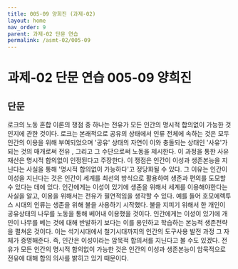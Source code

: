 ```yaml
---
title: 005-09 양희진 (과제-02)
layout: home
nav_order: 9
parent: 과제-02 단문 연습
permalink: /asmt-02/005-09
---
```


# 과제-02 단문 연습 005-09 양희진 

## 단문

로크의 노동 혼합 이론의 쟁점 중 하나는 전유가 모든 인간의 명시적 합의없이 가능한 것인지에 관한 것이다. 로크는 본래적으로 공유의 상태에서 인류 전체에 속하는 것은 모두 인간의 이용을 위해 부여되었으며 '공유' 상태의 자연이 이와 충돌되는 상태인 '사유'가 되는 것의 매개로써 전유 , 그리고 그 수단으로써 노동을 제시한다. 이 과정을 통한 사유재산은 명시적 합의없이 인정된다고 주장한다. 이 쟁점은 인간이 이성과 생존본능을 지닌다는 사실을 통해 '명시적 합의없이 가능하다'고 정당화될 수 있다. 그 이유는 인간이 이성을 지닌다는 것은 인간이 세계를 최선의 방식으로 활용하여 생존과 편의를 도모할 수 있다는 데에 있다. 인간에게는 이성이 있기에 생존을 위해서 세계를 이용해야한다는 사실을 알고, 이용을 위해서는 전유가 필연적임을 생각할 수 있다. 예를 들어 호모에렉투스 시대의 인류는 생존을 위해 불을 사용하기 시작했다. 불을 지피기 위해서 한 개인이 공유상태의 나무를 노동을 통해 베어내 이용했을 것이다. 인간에게는 이성이 있기에 개인이 나무를 베는 것에 대해 반발하기 보다는 이를 용인하고 학습하는 본능적 생존전략을 펼쳐온 것이다. 이는 석기시대에서 철기시대까지의 인간의 도구사용 발전 과정 그 자체가 증명해준다. 즉, 인간은 이성이라는 암묵적 합의서를 지닌다고 볼 수도 있겠다. 전유가 모든 인간의 명시적 합의없이 가능한 것은 인간의 이성과 생존본능이 암묵적으로 전유에 대해 합의 의사를 밝히고 있기 때문이다.